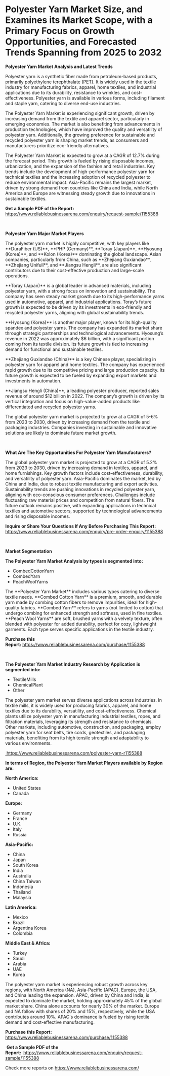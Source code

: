<p><h1>Polyester Yarn Market Size, and Examines its Market Scope, with a Primary Focus on Growth Opportunities, and Forecasted Trends Spanning from 2025 to 2032</h1></p><p><strong>Polyester Yarn Market Analysis and Latest Trends</strong></p>
<p><p>Polyester yarn is a synthetic fiber made from petroleum-based products, primarily polyethylene terephthalate (PET). It is widely used in the textile industry for manufacturing fabrics, apparel, home textiles, and industrial applications due to its durability, resistance to wrinkles, and cost-effectiveness. Polyester yarn is available in various forms, including filament and staple yarn, catering to diverse end-use industries.</p><p>The Polyester Yarn Market is experiencing significant growth, driven by increasing demand from the textile and apparel sector, particularly in emerging economies. The market is also benefiting from advancements in production technologies, which have improved the quality and versatility of polyester yarn. Additionally, the growing preference for sustainable and recycled polyester yarn is shaping market trends, as consumers and manufacturers prioritize eco-friendly alternatives.</p><p>The Polyester Yarn Market is expected to grow at a CAGR of 12.7% during the forecast period. This growth is fueled by rising disposable incomes, urbanization, and the expansion of the fashion and retail industries. Key trends include the development of high-performance polyester yarn for technical textiles and the increasing adoption of recycled polyester to reduce environmental impact. Asia-Pacific remains the largest market, driven by strong demand from countries like China and India, while North America and Europe are witnessing steady growth due to innovations in sustainable textiles.</p></p>
<p><strong>Get a Sample PDF of the Report:&nbsp;</strong> <a href="https://www.reliablebusinessarena.com/enquiry/request-sample/1155388?utm_campaign=1871&utm_medium=2&utm_source=Github&utm_content=ia&utm_term=25012025&utm_id=polyester-yarn">https://www.reliablebusinessarena.com/enquiry/request-sample/1155388</a></p>
<p>&nbsp;</p>
<p><strong>Polyester Yarn Major Market Players</strong></p>
<p><p>The polyester yarn market is highly competitive, with key players like **DuraFiber (US)**, **PHP (Germany)**, **Toray (Japan)**, **Hyosung (Korea)**, and **Kolon (Korea)** dominating the global landscape. Asian companies, particularly from China, such as **Zhejiang Guxiandao**, **Zhejiang Unifull**, and **Jiangsu Hengli**, are also significant contributors due to their cost-effective production and large-scale operations.</p><p>**Toray (Japan)** is a global leader in advanced materials, including polyester yarn, with a strong focus on innovation and sustainability. The company has seen steady market growth due to its high-performance yarns used in automotive, apparel, and industrial applications. Toray’s future growth is expected to be driven by its investments in eco-friendly and recycled polyester yarns, aligning with global sustainability trends.</p><p>**Hyosung (Korea)** is another major player, known for its high-quality spandex and polyester yarns. The company has expanded its market share through strategic partnerships and technological advancements. Hyosung’s revenue in 2022 was approximately $6 billion, with a significant portion coming from its textile division. Its future growth is tied to increasing demand for functional and sustainable textiles.</p><p>**Zhejiang Guxiandao (China)** is a key Chinese player, specializing in polyester yarn for apparel and home textiles. The company has experienced rapid growth due to its competitive pricing and large production capacity. Its future growth is expected to be fueled by expanding export markets and investments in automation.</p><p>**Jiangsu Hengli (China)**, a leading polyester producer, reported sales revenue of around $12 billion in 2022. The company’s growth is driven by its vertical integration and focus on high-value-added products like differentiated and recycled polyester yarns.</p><p>The global polyester yarn market is projected to grow at a CAGR of 5-6% from 2023 to 2030, driven by increasing demand from the textile and packaging industries. Companies investing in sustainable and innovative solutions are likely to dominate future market growth.</p></p>
<p>&nbsp;</p>
<p><strong>What Are The Key Opportunities For Polyester Yarn Manufacturers?</strong></p>
<p><p>The global polyester yarn market is projected to grow at a CAGR of 5.2% from 2023 to 2030, driven by increasing demand in textiles, apparel, and home furnishings. Key growth factors include cost-effectiveness, durability, and versatility of polyester yarn. Asia-Pacific dominates the market, led by China and India, due to robust textile manufacturing and export activities. Sustainability trends are pushing innovations in recycled polyester yarn, aligning with eco-conscious consumer preferences. Challenges include fluctuating raw material prices and competition from natural fibers. The future outlook remains positive, with expanding applications in technical textiles and automotive sectors, supported by technological advancements and rising disposable incomes.</p></p>
<p><strong>Inquire or Share Your Questions If Any Before Purchasing This Report:</strong> <a href="https://www.reliablebusinessarena.com/enquiry/pre-order-enquiry/1155388?utm_campaign=1871&utm_medium=2&utm_source=Github&utm_content=ia&utm_term=25012025&utm_id=polyester-yarn">https://www.reliablebusinessarena.com/enquiry/pre-order-enquiry/1155388</a></p>
<p>&nbsp;</p>
<p><strong>Market Segmentation</strong></p>
<p><strong>The Polyester Yarn Market Analysis by types is segmented into:</strong></p>
<p><ul><li>CombedCottonYarn</li><li>CombedYarn</li><li>PeachWoolYarns</li></ul></p>
<p><p>The **Polyester Yarn Market** includes various types catering to diverse textile needs. **Combed Cotton Yarn** is a premium, smooth, and durable yarn made by combing cotton fibers to remove impurities, ideal for high-quality fabrics. **Combed Yarn** refers to yarns (not limited to cotton) that undergo combing for enhanced strength and softness, used in fine textiles. **Peach Wool Yarns** are soft, brushed yarns with a velvety texture, often blended with polyester for added durability, perfect for cozy, lightweight garments. Each type serves specific applications in the textile industry.</p></p>
<p><strong>Purchase this Report:&nbsp;</strong><a href="https://www.reliablebusinessarena.com/purchase/1155388?utm_campaign=1871&utm_medium=2&utm_source=Github&utm_content=ia&utm_term=25012025&utm_id=polyester-yarn">https://www.reliablebusinessarena.com/purchase/1155388</a></p>
<p>&nbsp;</p>
<p><strong>The Polyester Yarn Market Industry Research by Application is segmented into:</strong></p>
<p><ul><li>TextileMills</li><li>ChemicalPlant</li><li>Other</li></ul></p>
<p><p>The polyester yarn market serves diverse applications across industries. In textile mills, it is widely used for producing fabrics, apparel, and home textiles due to its durability, versatility, and cost-effectiveness. Chemical plants utilize polyester yarn in manufacturing industrial textiles, ropes, and filtration materials, leveraging its strength and resistance to chemicals. Other markets, including automotive, construction, and packaging, employ polyester yarn for seat belts, tire cords, geotextiles, and packaging materials, benefiting from its high tensile strength and adaptability to various environments.</p></p>
<p><a href="https://www.reliablebusinessarena.com/polyester-yarn-r1155388?utm_campaign=1871&utm_medium=2&utm_source=Github&utm_content=ia&utm_term=25012025&utm_id=polyester-yarn">&nbsp;https://www.reliablebusinessarena.com/polyester-yarn-r1155388</a></p>
<p><strong>In terms of Region, the Polyester Yarn Market Players available by Region are:</strong></p>
<p>
    <p> <strong> North America: </strong>
        <ul>
            <li>United States</li>
            <li>Canada</li>
        </ul>
        </p> 
    <p> <strong> Europe: </strong>
        <ul>
            <li>Germany</li>
            <li>France</li>
            <li>U.K.</li>
            <li>Italy</li>
            <li>Russia</li>
        </ul>
        </p> 
    <p> <strong> Asia-Pacific: </strong>
        <ul>
            <li>China</li>
            <li>Japan</li>
            <li>South Korea</li>
            <li>India</li>
            <li>Australia</li>
            <li>China Taiwan</li>
            <li>Indonesia</li>
            <li>Thailand</li>
            <li>Malaysia</li>
        </ul>
        </p> 
    <p> <strong> Latin America: </strong>
        <ul>
            <li>Mexico</li>
            <li>Brazil</li>
            <li>Argentina Korea</li>
            <li>Colombia</li>
        </ul>
        </p> 
    <p> <strong> Middle East & Africa: </strong>
        <ul>
            <li>Turkey</li>
            <li>Saudi</li>
            <li>Arabia</li>
            <li>UAE</li>
            <li>Korea</li>
        </ul>
    </p>
    </p>
<p><p>The polyester yarn market is experiencing robust growth across key regions, with North America (NA), Asia-Pacific (APAC), Europe, the USA, and China leading the expansion. APAC, driven by China and India, is expected to dominate the market, holding approximately 45% of the global market share. China alone accounts for nearly 30% of the market. Europe and NA follow with shares of 20% and 15%, respectively, while the USA contributes around 10%. APAC's dominance is fueled by rising textile demand and cost-effective manufacturing.</p></p>
<p><strong>Purchase this Report: </strong><a href="https://www.reliablebusinessarena.com/purchase/1155388?utm_campaign=1871&utm_medium=2&utm_source=Github&utm_content=ia&utm_term=25012025&utm_id=polyester-yarn">https://www.reliablebusinessarena.com/purchase/1155388</a></p>
<p>&nbsp;<strong>Get a Sample PDF of the Report:&nbsp;&nbsp;</strong><a href="https://www.reliablebusinessarena.com/enquiry/request-sample/1155388?utm_campaign=1871&utm_medium=2&utm_source=Github&utm_content=ia&utm_term=25012025&utm_id=polyester-yarn">https://www.reliablebusinessarena.com/enquiry/request-sample/1155388</a></p>
<p><strong></strong></p>
<p>Check more reports on <a href="https://www.reliablebusinessarena.com/?utm_campaign=1871&utm_medium=2&utm_source=Github&utm_content=ia&utm_term=25012025&utm_id=polyester-yarn">https://www.reliablebusinessarena.com/</a></p>